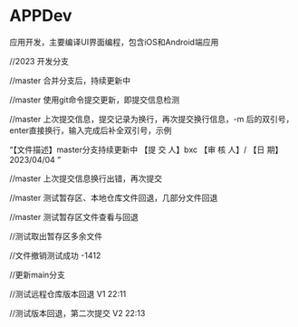 # APPDev
应用开发，主要编译UI界面编程，包含iOS和Android端应用



//2023 开发分支

//master 合并分支后，持续更新中

//master 使用git命令提交更新，即提交信息检测

//master 上次提交信息，提交记录为换行，再次提交换行信息，-m 后的双引号，enter直接换行，输入完成后补全双引号，示例

“【文件描述】master分支持续更新中  	<enter>
【提  交 人】bxc										 <enter>
【审  核 人】/ 											<enter>
【日       期】2023/04/04 ”

//master 上次提交信息换行出错，再次提交

//master 测试暂存区、本地仓库文件回退，几部分文件回退

//master 测试暂存区文件查看与回退

//测试取出暂存区多余文件

//文件撤销测试成功 -1412

//更新main分支

//测试远程仓库版本回退 V1 22:11

//测试版本回退，第二次提交  V2 22:13

